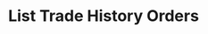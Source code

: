 ---
title: List Trade History Orders
position_number: 1.8
type: get
description: API Key Permission：Read <br/>
             
parameters:
  - name: symbol
    content: The trading symbol to trade
  - name: type
    content: market_price|limit_price|all
  - name: start_time
    content: the start timestamp
  - name: end_time
    content: the end timestamp
  - name: direction
    content: sell|buy|all,Filter on the direction of the trade
  - name: limit
    content: Default 500; max 1000.
content_markdown: |-
  List your trade historical orders from the profile that the API key belongs to. Only completed orders are returned.
left_code_blocks:
  - code_block: |-
           GET /v1.0/trades/spot/orders/trade-history
    title: HTTP REQUEST
    language: java
right_code_blocks:
  - code_block: |2-
      {
        "data": {
            "total_pages": 1, 
            "total_elememts":10，
            "content": [
            {
             "order_id":"T08128123000582660096",
               "member_id":"1",
               "type":"LIMIT_PRICE",
               "amount":"100.0"
               "symbol":"BTC-USDT",
               "symbol_display_name":"BTC/USDT",
               "trade_amount":"100.0",
               "trunover":"100.0",
               "coin_symbol":"BTC",
               "base_symbol":"USDT",
               "status":"TRADING",
               "direction":"BUY",
               "price":"1.0",
               "time":"1605166008",
               "completed_time":"1605166008",
               "canceled_time":"1605166008",
               "use_discount":"0",
               "order_detail":
                 [{
                  "order_id":"T08128123000582660096",
                  "price":"1.0",
                  "amount":"100.0",
                  "tunover":"100.0",
                  "fee":"0.1",
                  "time":"1605166008"
                 }]
            }
          ]
        }, 
        "code": "200", 
        "message": "success"
      }
    title: Response
    language: json
  - code_block: |2-
      {
        "data": null,
        "code": "400",
        "message": "error message here"
      }
    title: Error
    language: json
---